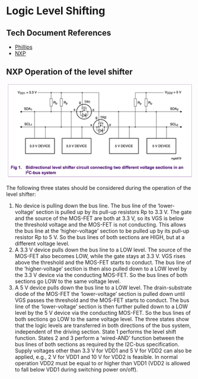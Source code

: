 # Logic Level Shifting


## Tech Document References
- [Phillips](static/phillips-level-shifting.pdf)
- [NXP](static/NXP-level-shifting.pdf)

## NXP Operation of the level shifter

![](pics/level-shifting.png)

The following three states should be considered during the operation of the level shifter:

1. No device is pulling down the bus line. The bus line of the ‘lower-voltage’ section is pulled up by its pull-up resistors Rp to 3.3 V. The gate and the source of the MOS-FET are both at 3.3 V, so its VGS is below the threshold voltage and the MOS-FET is not conducting. This allows the bus line at the ‘higher-voltage’ section to be pulled up by its pull-up resistor Rp to 5 V. So the bus lines of both sections are HIGH, but at a different voltage level.
2. A 3.3 V device pulls down the bus line to a LOW level. The source of the MOS-FET also becomes LOW, while the gate stays at 3.3 V. VGS rises above the threshold and the MOS-FET starts to conduct. The bus line of the ‘higher-voltage’ section is then also pulled down to a LOW level by the 3.3 V device via the conducting MOS-FET. So the bus lines of both sections go LOW to the same voltage level.
3. A 5 V device pulls down the bus line to a LOW level. The drain-substrate diode of the MOS-FET the ‘lower-voltage’ section is pulled down until VGS passes the threshold and the MOS-FET starts to conduct. The bus line of the ‘lower-voltage’ section is then further pulled down to a LOW level by the 5 V device via the conducting MOS-FET. So the bus lines of both sections go LOW to the same voltage level.
The three states show that the logic levels are transferred in both directions of the bus system, independent of the driving section. State 1 performs the level shift function. States 2 and 3 perform a ‘wired-AND’ function between the bus lines of both sections as required by the I2C-bus specification.
Supply voltages other than 3.3 V for VDD1 and 5 V for VDD2 can also be applied, e.g., 2 V for VDD1 and 10 V for VDD2 is feasible. In normal operation VDD2 must be equal to or higher than VDD1 (VDD2 is allowed to fall below VDD1 during switching power on/off).
